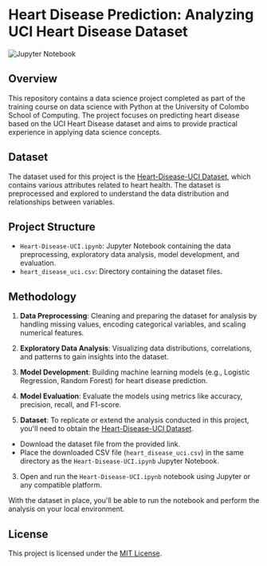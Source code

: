 # Heart Disease Prediction:  Analyzing UCI Heart Disease Dataset

![Jupyter Notebook](https://img.shields.io/badge/Jupyter-Notebook-orange)

## Overview

This repository contains a data science project completed as part of the training course on data science with Python at the University of Colombo School of Computing. The project focuses on predicting heart disease based on the UCI Heart Disease dataset and aims to provide practical experience in applying data science concepts.

## Dataset

The dataset used for this project is the [Heart-Disease-UCI Dataset](https://github.com/kavisha-nethmini/Heart-Disease-UCI/blob/main/heart_disease_uci.csv), which contains various attributes related to heart health. The dataset is preprocessed and explored to understand the data distribution and relationships between variables.

## Project Structure

- `Heart-Disease-UCI.ipynb`: Jupyter Notebook containing the data preprocessing, exploratory data analysis, model development, and evaluation.
- `heart_disease_uci.csv`: Directory containing the dataset files.

## Methodology

1. **Data Preprocessing**: Cleaning and preparing the dataset for analysis by handling missing values, encoding categorical variables, and scaling numerical features.
2. **Exploratory Data Analysis**: Visualizing data distributions, correlations, and patterns to gain insights into the dataset.
3. **Model Development**: Building machine learning models (e.g., Logistic Regression, Random Forest) for heart disease prediction.
4. **Model Evaluation**: Evaluate the models using metrics like accuracy, precision, recall, and F1-score.

2. **Dataset**: To replicate or extend the analysis conducted in this project, you'll need to obtain the [Heart-Disease-UCI Dataset](https://github.com/kavisha-nethmini/Heart-Disease-UCI/blob/main/heart_disease_uci.csv).

- Download the dataset file from the provided link.
- Place the downloaded CSV file (`heart_disease_uci.csv`) in the same directory as the `Heart-Disease-UCI.ipynb` Jupyter Notebook.

3. Open and run the `Heart-Disease-UCI.ipynb` notebook using Jupyter or any compatible platform.

With the dataset in place, you'll be able to run the notebook and perform the analysis on your local environment.

## License

This project is licensed under the [MIT License](LICENSE).
